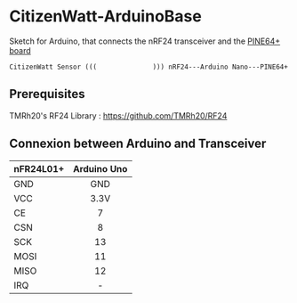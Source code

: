 # CitizenWatt-ArduinoBase

Sketch for Arduino, that connects the nRF24 transceiver and the [PINE64+ board](https://github.com/DAISEE/CitizenWatt-Base/blob/master/README.md)    

`CitizenWatt Sensor (((              ))) nRF24---Arduino Nano---PINE64+`

## Prerequisites
TMRh20's RF24 Library : https://github.com/TMRh20/RF24    

## Connexion between Arduino and Transceiver

| nFR24L01+ | Arduino Uno | 
| --------- |:-----------:|
| GND       | GND         |
| VCC       | 3.3V        |
| CE        | 7           |
| CSN       | 8           |
| SCK       | 13          |
| MOSI      | 11          |
| MISO      | 12          |
| IRQ       | -           |
